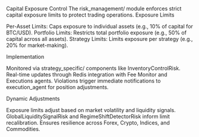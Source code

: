 Capital Exposure Control
The risk_management/ module enforces strict capital exposure limits to protect trading operations.
Exposure Limits

Per-Asset Limits: Caps exposure to individual assets (e.g., 10% of capital for BTC/USD).
Portfolio Limits: Restricts total portfolio exposure (e.g., 50% of capital across all assets).
Strategy Limits: Limits exposure per strategy (e.g., 20% for market-making).

Implementation

Monitored via strategy_specific/ components like InventoryControlRisk.
Real-time updates through Redis integration with Fee Monitor and Executions agents.
Violations trigger immediate notifications to execution_agent for position adjustments.

Dynamic Adjustments

Exposure limits adjust based on market volatility and liquidity signals.
GlobalLiquiditySignalRisk and RegimeShiftDetectorRisk inform limit recalibration.
Ensures resilience across Forex, Crypto, Indices, and Commodities.
